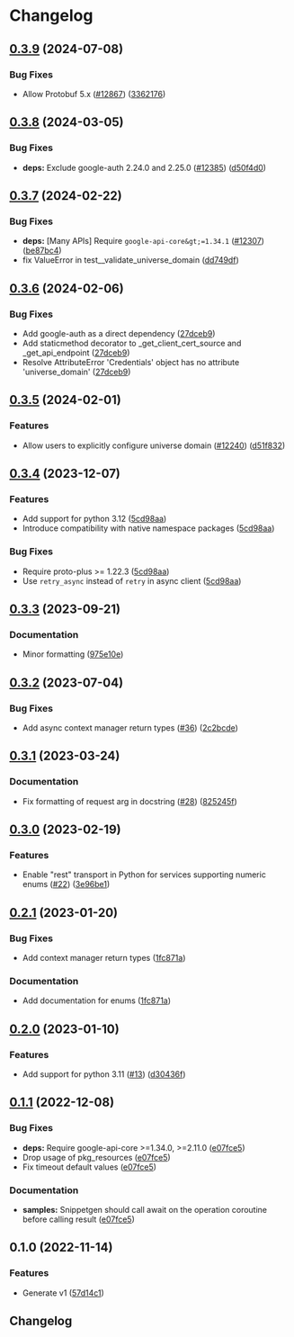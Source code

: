 # Changelog

## [0.3.9](https://github.com/googleapis/google-cloud-python/compare/google-cloud-gsuiteaddons-v0.3.8...google-cloud-gsuiteaddons-v0.3.9) (2024-07-08)


### Bug Fixes

* Allow Protobuf 5.x ([#12867](https://github.com/googleapis/google-cloud-python/issues/12867)) ([3362176](https://github.com/googleapis/google-cloud-python/commit/33621762b989106ccf85adb538cf531c513a746c))

## [0.3.8](https://github.com/googleapis/google-cloud-python/compare/google-cloud-gsuiteaddons-v0.3.7...google-cloud-gsuiteaddons-v0.3.8) (2024-03-05)


### Bug Fixes

* **deps:** Exclude google-auth 2.24.0 and 2.25.0 ([#12385](https://github.com/googleapis/google-cloud-python/issues/12385)) ([d50f4d0](https://github.com/googleapis/google-cloud-python/commit/d50f4d042774e2f12e9fe03459eae9ce91247df3))

## [0.3.7](https://github.com/googleapis/google-cloud-python/compare/google-cloud-gsuiteaddons-v0.3.6...google-cloud-gsuiteaddons-v0.3.7) (2024-02-22)


### Bug Fixes

* **deps:** [Many APIs] Require `google-api-core&gt;=1.34.1` ([#12307](https://github.com/googleapis/google-cloud-python/issues/12307)) ([be87bc4](https://github.com/googleapis/google-cloud-python/commit/be87bc4a33fe32a512448a42246c9873da88269f))
* fix ValueError in test__validate_universe_domain ([dd749df](https://github.com/googleapis/google-cloud-python/commit/dd749dfb4caf2e33f1152dfd8c4b0ac5424c381c))

## [0.3.6](https://github.com/googleapis/google-cloud-python/compare/google-cloud-gsuiteaddons-v0.3.5...google-cloud-gsuiteaddons-v0.3.6) (2024-02-06)


### Bug Fixes

* Add google-auth as a direct dependency ([27dceb9](https://github.com/googleapis/google-cloud-python/commit/27dceb901cb9bf28da82925ad382ce7c58e91f38))
* Add staticmethod decorator to _get_client_cert_source and _get_api_endpoint ([27dceb9](https://github.com/googleapis/google-cloud-python/commit/27dceb901cb9bf28da82925ad382ce7c58e91f38))
* Resolve AttributeError 'Credentials' object has no attribute 'universe_domain' ([27dceb9](https://github.com/googleapis/google-cloud-python/commit/27dceb901cb9bf28da82925ad382ce7c58e91f38))

## [0.3.5](https://github.com/googleapis/google-cloud-python/compare/google-cloud-gsuiteaddons-v0.3.4...google-cloud-gsuiteaddons-v0.3.5) (2024-02-01)


### Features

* Allow users to explicitly configure universe domain ([#12240](https://github.com/googleapis/google-cloud-python/issues/12240)) ([d51f832](https://github.com/googleapis/google-cloud-python/commit/d51f83298f89dbae23af1a146411b296eba6bba2))

## [0.3.4](https://github.com/googleapis/google-cloud-python/compare/google-cloud-gsuiteaddons-v0.3.3...google-cloud-gsuiteaddons-v0.3.4) (2023-12-07)


### Features

* Add support for python 3.12 ([5cd98aa](https://github.com/googleapis/google-cloud-python/commit/5cd98aa0e8ead2eef82ecdcef4141b33a7da2b5a))
* Introduce compatibility with native namespace packages ([5cd98aa](https://github.com/googleapis/google-cloud-python/commit/5cd98aa0e8ead2eef82ecdcef4141b33a7da2b5a))


### Bug Fixes

* Require proto-plus &gt;= 1.22.3 ([5cd98aa](https://github.com/googleapis/google-cloud-python/commit/5cd98aa0e8ead2eef82ecdcef4141b33a7da2b5a))
* Use `retry_async` instead of `retry` in async client ([5cd98aa](https://github.com/googleapis/google-cloud-python/commit/5cd98aa0e8ead2eef82ecdcef4141b33a7da2b5a))

## [0.3.3](https://github.com/googleapis/python-gsuiteaddons/compare/v0.3.2...v0.3.3) (2023-09-21)


### Documentation

* Minor formatting ([975e10e](https://github.com/googleapis/python-gsuiteaddons/commit/975e10ec8e76826ba6ce4ace7aa5c4cd59affc71))

## [0.3.2](https://github.com/googleapis/python-gsuiteaddons/compare/v0.3.1...v0.3.2) (2023-07-04)


### Bug Fixes

* Add async context manager return types ([#36](https://github.com/googleapis/python-gsuiteaddons/issues/36)) ([2c2bcde](https://github.com/googleapis/python-gsuiteaddons/commit/2c2bcde646d3b0e1550ea46e1008e7b7964f5f91))

## [0.3.1](https://github.com/googleapis/python-gsuiteaddons/compare/v0.3.0...v0.3.1) (2023-03-24)


### Documentation

* Fix formatting of request arg in docstring ([#28](https://github.com/googleapis/python-gsuiteaddons/issues/28)) ([825245f](https://github.com/googleapis/python-gsuiteaddons/commit/825245f81594feea5ee41ab64f4177e02d8f903d))

## [0.3.0](https://github.com/googleapis/python-gsuiteaddons/compare/v0.2.1...v0.3.0) (2023-02-19)


### Features

* Enable "rest" transport in Python for services supporting numeric enums ([#22](https://github.com/googleapis/python-gsuiteaddons/issues/22)) ([3e96be1](https://github.com/googleapis/python-gsuiteaddons/commit/3e96be1efbd9b39f40db4ceb46bf7c228ab2de73))

## [0.2.1](https://github.com/googleapis/python-gsuiteaddons/compare/v0.2.0...v0.2.1) (2023-01-20)


### Bug Fixes

* Add context manager return types ([1fc871a](https://github.com/googleapis/python-gsuiteaddons/commit/1fc871ae26d3d1988e0d12063300f1b95c87c1f3))


### Documentation

* Add documentation for enums ([1fc871a](https://github.com/googleapis/python-gsuiteaddons/commit/1fc871ae26d3d1988e0d12063300f1b95c87c1f3))

## [0.2.0](https://github.com/googleapis/python-gsuiteaddons/compare/v0.1.1...v0.2.0) (2023-01-10)


### Features

* Add support for python 3.11 ([#13](https://github.com/googleapis/python-gsuiteaddons/issues/13)) ([d30436f](https://github.com/googleapis/python-gsuiteaddons/commit/d30436fa933cbb007e86b9b0514bdb73d97bc7a4))

## [0.1.1](https://github.com/googleapis/python-gsuiteaddons/compare/v0.1.0...v0.1.1) (2022-12-08)


### Bug Fixes

* **deps:** Require google-api-core &gt;=1.34.0, >=2.11.0  ([e07fce5](https://github.com/googleapis/python-gsuiteaddons/commit/e07fce502d57a37fd901a97cce753ecbcf773143))
* Drop usage of pkg_resources ([e07fce5](https://github.com/googleapis/python-gsuiteaddons/commit/e07fce502d57a37fd901a97cce753ecbcf773143))
* Fix timeout default values ([e07fce5](https://github.com/googleapis/python-gsuiteaddons/commit/e07fce502d57a37fd901a97cce753ecbcf773143))


### Documentation

* **samples:** Snippetgen should call await on the operation coroutine before calling result ([e07fce5](https://github.com/googleapis/python-gsuiteaddons/commit/e07fce502d57a37fd901a97cce753ecbcf773143))

## 0.1.0 (2022-11-14)


### Features

* Generate v1 ([57d14c1](https://github.com/googleapis/python-gsuiteaddons/commit/57d14c10830674d1bcd314ee39d5eedfcc60159c))

## Changelog
